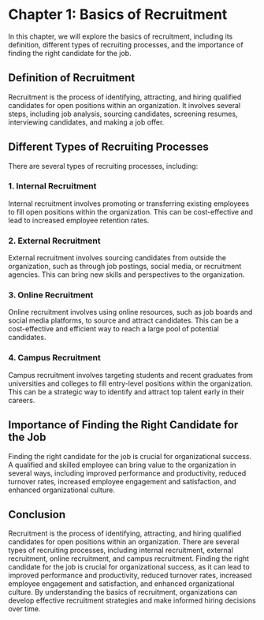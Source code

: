 Chapter 1: Basics of Recruitment
================================

In this chapter, we will explore the basics of recruitment, including its definition, different types of recruiting processes, and the importance of finding the right candidate for the job.

Definition of Recruitment
-------------------------

Recruitment is the process of identifying, attracting, and hiring qualified candidates for open positions within an organization. It involves several steps, including job analysis, sourcing candidates, screening resumes, interviewing candidates, and making a job offer.

Different Types of Recruiting Processes
---------------------------------------

There are several types of recruiting processes, including:

### 1. Internal Recruitment

Internal recruitment involves promoting or transferring existing employees to fill open positions within the organization. This can be cost-effective and lead to increased employee retention rates.

### 2. External Recruitment

External recruitment involves sourcing candidates from outside the organization, such as through job postings, social media, or recruitment agencies. This can bring new skills and perspectives to the organization.

### 3. Online Recruitment

Online recruitment involves using online resources, such as job boards and social media platforms, to source and attract candidates. This can be a cost-effective and efficient way to reach a large pool of potential candidates.

### 4. Campus Recruitment

Campus recruitment involves targeting students and recent graduates from universities and colleges to fill entry-level positions within the organization. This can be a strategic way to identify and attract top talent early in their careers.

Importance of Finding the Right Candidate for the Job
-----------------------------------------------------

Finding the right candidate for the job is crucial for organizational success. A qualified and skilled employee can bring value to the organization in several ways, including improved performance and productivity, reduced turnover rates, increased employee engagement and satisfaction, and enhanced organizational culture.

Conclusion
----------

Recruitment is the process of identifying, attracting, and hiring qualified candidates for open positions within an organization. There are several types of recruiting processes, including internal recruitment, external recruitment, online recruitment, and campus recruitment. Finding the right candidate for the job is crucial for organizational success, as it can lead to improved performance and productivity, reduced turnover rates, increased employee engagement and satisfaction, and enhanced organizational culture. By understanding the basics of recruitment, organizations can develop effective recruitment strategies and make informed hiring decisions over time.
